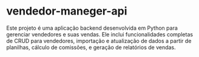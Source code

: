 # vendedor-maneger-api
Este projeto é uma aplicação backend desenvolvida em Python para gerenciar vendedores e suas vendas. Ele inclui funcionalidades completas de CRUD para vendedores, importação e atualização de dados a partir de planilhas, cálculo de comissões, e geração de relatórios de vendas.
